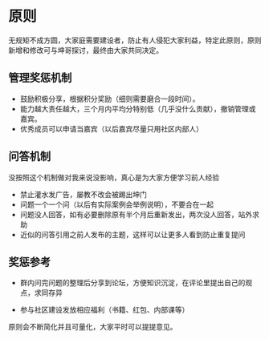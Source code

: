 # 原则

无规矩不成方圆，大家庭需要建设者，防止有人侵犯大家利益，特定此原则，原则新增和修改可与坤哥探讨，最终由大家共同决定。

## 管理奖惩机制

- 鼓励积极分享，根据积分奖励（细则需要磨合一段时间）。
- 能力越大责任越大，三个月内平均分特别低（几乎没什么贡献），撤销管理或嘉宾。
- 优秀成员可以申请当嘉宾（以后嘉宾尽量只用社区内部人）

##  问答机制

没按照这个机制做对我来说没影响，真心是为大家方便学习前人经验

- 禁止灌水发广告，屡教不改会被踢出坤门
- 问题一个一个问（以后有实际案例会举例说明），不要合在一起
- 问题没人回答，如有必要删除原有半个月后重新发出，两次没人回答，站外求助
- 近似的问答引用之前人发布的主题，这样可以让更多人看到防止重复提问

## 奖惩参考

- 群内问完问题的整理后分享到论坛，方便知识沉淀，在评论里提出自己的观点，求同存异

- 参与社区建设发放相应福利（书籍、红包、内部课等）



原则会不断简化并且可量化，大家平时可以提提意见。
